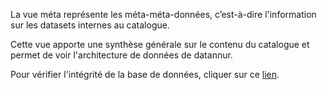 La vue méta représente les méta-méta-données, c’est-à-dire l'information sur les datasets internes au catalogue. 

Cette vue apporte une synthèse générale sur le contenu du catalogue et permet de voir l'architecture de données de datannur.

Pour vérifier l'intégrité de la base de données, cliquer sur ce [lien](?app_mode=check_db).